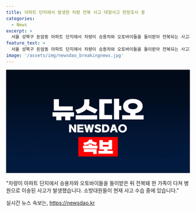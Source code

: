 ```yaml
---
title: 아파트 단지에서 발생한 차량 전복 사고 대형사고 현장조사 중
categories:
  - News
excerpt: >
  서울 성북구 돈암동 아파트 단지에서 차량이 승용차와 오토바이들을 들이받아 전복되는 사고가 발생했다. 사고로 70대 운전자와 가족 등 4명이 부상을 입고 병원으로 이송됐다. 소방대원들이 사고 현장을 수습 중이며, 성북소방서와 성북경찰서가 사고 원인을 조사 중이다. (출처: 뉴스1)
feature_text: >
  서울 성북구 돈암동 아파트 단지에서 차량이 승용차와 오토바이들을 들이받아 전복되는 사고가 발생했다. 사고로 70대 운전자와 가족 등 4명이 부상을 입고 병원으로 이송됐다. 소방대원들이 사고 현장을 수습 중이며, 성북소방서와 성북경찰서가 사고 원인을 조사 중이다. (출처: 뉴스1)
image: '/assets/img/newsdao_breakingnews.jpg'
---
```


<p><img src="/assets/img/newsdao_breakingnews.jpg" alt="implanttips 속보" /></p>

<p>"차량이 아파트 단지에서 승용차와 오토바이들을 들이받은 뒤 전복돼 한 가족이 다쳐 병원으로 이송된 사고가 발생했습니다. 소방대원들이 현재 사고 수습 중에 있습니다."</p>
실시간 뉴스 속보는, <a href="https://newsdao.kr" rel="dofollow">https://newsdao.kr</a>



